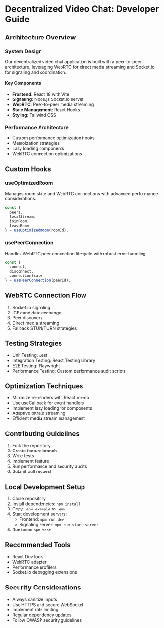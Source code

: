 # Decentralized Video Chat: Developer Guide

## Architecture Overview

### System Design
Our decentralized video chat application is built with a peer-to-peer architecture, leveraging WebRTC for direct media streaming and Socket.io for signaling and coordination.

#### Key Components
- **Frontend**: React 18 with Vite
- **Signaling**: Node.js Socket.io server
- **WebRTC**: Peer-to-peer media streaming
- **State Management**: React Hooks
- **Styling**: Tailwind CSS

### Performance Architecture
- Custom performance optimization hooks
- Memoization strategies
- Lazy loading components
- WebRTC connection optimizations

## Custom Hooks

### useOptimizedRoom
Manages room state and WebRTC connections with advanced performance considerations.

```javascript
const { 
  peers, 
  localStream, 
  joinRoom, 
  leaveRoom 
} = useOptimizedRoom(roomId);
```

### usePeerConnection
Handles WebRTC peer connection lifecycle with robust error handling.

```javascript
const { 
  connect, 
  disconnect, 
  connectionState 
} = usePeerConnection(peerId);
```

## WebRTC Connection Flow
1. Socket.io signaling
2. ICE candidate exchange
3. Peer discovery
4. Direct media streaming
5. Fallback STUN/TURN strategies

## Testing Strategies
- Unit Testing: Jest
- Integration Testing: React Testing Library
- E2E Testing: Playwright
- Performance Testing: Custom performance audit scripts

## Optimization Techniques
- Minimize re-renders with React.memo
- Use useCallback for event handlers
- Implement lazy loading for components
- Adaptive bitrate streaming
- Efficient media stream management

## Contributing Guidelines
1. Fork the repository
2. Create feature branch
3. Write tests
4. Implement feature
5. Run performance and security audits
6. Submit pull request

## Local Development Setup
1. Clone repository
2. Install dependencies: `npm install`
3. Copy `.env.example` to `.env`
4. Start development servers:
   - Frontend: `npm run dev`
   - Signaling server: `npm run start:server`
5. Run tests: `npm test`

## Recommended Tools
- React DevTools
- WebRTC adapter
- Performance profilers
- Socket.io debugging extensions

## Security Considerations
- Always sanitize inputs
- Use HTTPS and secure WebSocket
- Implement rate limiting
- Regular dependency updates
- Follow OWASP security guidelines